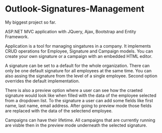 # Outlook-Signatures-Management

My biggest project so far.

ASP.NET MVC application with JQuery, Ajax, Bootstrap and Entity Framework.

Application is a tool for managing singatures in a company.  It implements CRUD operations for Employee, Signature and Campaign models.
You can create your own signature or a campaign with an embedded HTML editor. 

A signature can be set to a default for the whole organization. There can only be one default signature for all employees at the same time. 
You can also assing the signature from the level of a single employee. Second option overrides the default implementation.

There is also a preview option where a user can see how the craeted signature would look like when filled with the data of the employee selected
from a dropdown list. To the signature a user can add some fields like first name, last name, email address. After going to preview mode those fields are replaced with the data of the selectend employee.

Campaigns can have their lifetime. All campaigns that are currently running are visble then in the preview mode
underneath the selected signature.



